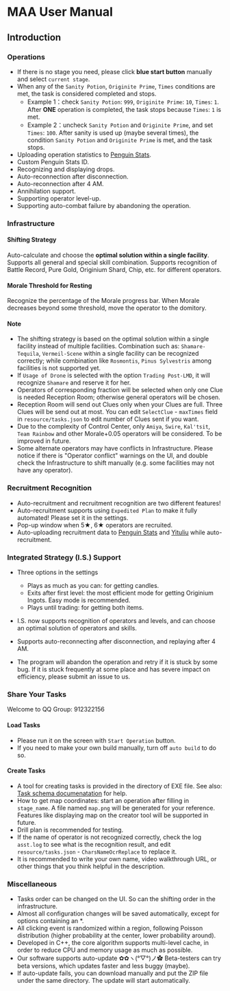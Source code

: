 # MAA User Manual

## Introduction

### Operations

- If there is no stage you need, please click **blue start button** manually and select `current stage`.
- When any of the `Sanity Potion`, `Originite Prime`, `Times` conditions are met, the task is considered completed and stops.
  - Example 1：check `Sanity Potion`: `999`, `Originite Prime`: `10`, `Times`: `1`. After **ONE** operation is completed, the task stops because `Times`: `1` is met.
  - Example 2：uncheck `Sanity Potion` and `Originite Prime`, and set `Times`: `100`. After sanity is used up (maybe several times), the condition `Sanity Potion` and `Originite Prime` is met, and the task stops.
- Uploading operation statistics to [Penguin Stats](https://penguin-stats.io/).
- Custom Penguin Stats ID.
- Recognizing and displaying drops.
- Auto-reconnection after disconnection.
- Auto-reconnection after 4 AM.
- Annihilation support.
- Supporting operator level-up.
- Supporting auto-combat failure by abandoning the operation.

### Infrastructure

#### Shifting Strategy

Auto-calculate and choose the **optimal solution within a single facility**. Supports all general and special skill combination. Supports recognition of Battle Record, Pure Gold, Originium Shard, Chip, etc. for different operators.

#### Morale Threshold for Resting

Recognize the percentage of the Morale progress bar. When Morale decreases beyond some threshold, move the operator to the domitory.

#### Note

- The shifting strategy is based on the optimal solution within a single facility instead of multiple facilities. Combination such as: `Shamare-Tequila`, `Vermeil-Scene` within a single facility can be recognized correctly; while combination like `Rosmontis`, `Pinus Sylvestris` among facilities is not supported yet.
- If `Usage of Drone` is selected with the option `Trading Post-LMD`, it will recognize `Shamare` and reserve it for her.
- Operators of corresponding fraction will be selected when only one Clue is needed Reception Room; otherwise general operators will be chosen.
- Reception Room will send out Clues only when your Clues are full. Three Clues will be send out at most. You can edit `SelectClue` - `maxTimes` field in `resource/tasks.json` to edit number of Clues sent if you want.
- Due to the complexity of Control Center, only `Amiya`, `Swire`, `Kal'tsit`, `Team Rainbow` and other Morale+0.05 operators will be considered. To be improved in future.
- Some alternate operators may have conflicts in Infrastructure. Please notice if there is "Operator conflict" warnings on the UI, and double check the Infrastructure to shift manually (e.g. some facilities may not have any operator).

### Recruitment Recognition

- Auto-recruitment and recruitment recognition are two different features!
- Auto-recruitment supports using `Expedited Plan` to make it fully automated! Please set it in the settings.
- Pop-up window when 5★, 6★ operators are recruited.
- Auto-uploading recruitment data to [Penguin Stats](https://penguin-stats.io/) and [Yituliu](https://yituliu.site/) while auto-recruitment.

### Integrated Strategy (I.S.) Support

- Three options in the settings

  - Plays as much as you can: for getting candles.
  - Exits after first level: the most efficient mode for getting Originium Ingots. Easy mode is recommended.
  - Plays until trading: for getting both items.

- I.S. now supports recognition of operators and levels, and can choose an optimal solution of operators and skills.
- Supports auto-reconnecting after disconnection, and replaying after 4 AM.
- The program will abandon the operation and retry if it is stuck by some bug. If it is stuck frequently at some place and has severe impact on efficiency, please submit an issue to us.

### Share Your Tasks

Welcome to QQ Group: 912322156

#### Load Tasks

- Please run it on the screen with `Start Operation` button.
- If you need to make your own build manually, turn off `auto build` to do so.

#### Create Tasks

- A tool for creating tasks is provided in the directory of EXE file. See also: [Task schema documenatation](TASK_SCHEMA.md) for help.
- How to get map coordinates: start an operation after filling in `stage_name`. A file named `map.png` will be generated for your reference. Features like displaying map on the creator tool will be supported in future.
- Drill plan is recommended for testing.
- If the name of operator is not recognized correctly, check the log `asst.log` to see what is the recognition result, and edit `resource/tasks.json` - `CharsNameOcrReplace` to replace it.
- It is recommended to write your own name, video walkthrough URL, or other things that you think helpful in the description.

### Miscellaneous

- Tasks order can be changed on the UI. So can the shifting order in the infrastructure.
- Almost all configuration changes will be saved automatically, except for options containing an *.
- All clicking event is randomized within a region, following Poisson distribution (higher probability at the center, lower probability around).
- Developed in C++, the core algorithm supports multi-level cache, in order to reduce CPU and memory usage as much as possible.
- Our software supports auto-update ✿✿ヽ(°▽°)ノ✿ Beta-testers can try beta versions, which updates faster and less buggy (maybe).
- If auto-update fails, you can download manually and put the ZIP file under the same directory. The update will start automatically.
